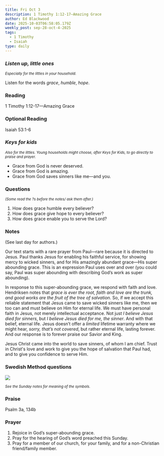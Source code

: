 ```yaml
---
title: Fri Oct 3
description: 1 Timothy 1:12-17—Amazing Grace
author: Ed Blackwood
date: 2025-10-03T06:58:05.179Z
weekly_post: sep-28-oct-4-2025
tags:
  - 1 Timothy
  - Isaiah
type: daily
---
```

### *Listen up, little ones*

<div><small><i>Especially for the littles in your household.</i></small></div>

Listen for the words *grace*, *humble*, *hope*.

### Reading

1 Timothy 1:12-17—Amazing Grace

### Optional Reading

Isaiah 53:1-6

### *Keys for kids*

<div><small><i>Also for the littles. Young households might choose, after Keys for Kids, to go directly to praise and prayer.</i></small></div>

* Grace from God is never deserved.
* Grace from God is amazing.
* Grace from God saves sinners like me—and you.

### Questions

<div><small><i>(Some read the ?s before the notes/ ask them after.)</i></small></div>

1. How does grace humble every believer?
2. How does grace give hope to every believer?
3. How does grace enable you to serve the Lord?

### Notes

(See last day for authors.)	

Our text starts with a rare prayer from Paul—rare because it is directed to Jesus. Paul thanks Jesus for enabling his faithful service, for showing mercy to wicked sinners, and for His amazingly abundant grace—His super abounding grace. This is an expression Paul uses over and over (you could say, Paul was super abounding with describing God’s work as super abounding).

In response to this super-abounding grace, we respond with faith and love. Hendriksen notes that *grace is ever the root, faith and love are the trunk, and good works are the fruit of the tree of salvation*. So, if we accept this reliable statement that Jesus came to save wicked sinners like me, then we too can and must believe on Him for eternal life. We must have personal faith in Jesus, not merely intellectual acceptance. Not just *I believe Jesus died for sinners*, but *I believe Jesus died for me, the sinner*. And with that belief, eternal life. Jesus doesn’t offer a *limited* lifetime warranty where we might hear, *sorry, that’s not covered*, but rather eternal life, lasting forever. And our response is to forever praise our Savior and King.

Jesus Christ came into the world to save sinners, of whom I am chief. Trust in Christ's love and work to give you the hope of salvation that Paul had, and to give you confidence to serve Him.

### Swedish Method questions

![](/static/img/family_worship_study_ed-swedish_questions.png)

<div><small><i>See the Sunday notes for meaning of the symbols.</i></small></div>

### Praise

Psalm 3a, 134b

### Prayer

1. Rejoice in God’s super-abounding grace.
2. Pray for the hearing of God’s word preached this Sunday.
3. Pray for a member of our church, for your family, and for a non-Christian friend/family member.